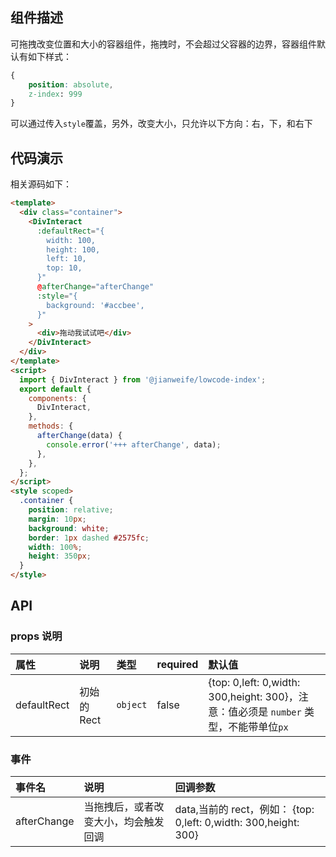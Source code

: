 ## 组件描述

可拖拽改变位置和大小的容器组件，拖拽时，不会超过父容器的边界，容器组件默认有如下样式：

```css
{
    position: absolute,
    z-index: 999
}

```

可以通过传入`style`覆盖，另外，改变大小，只允许以下方向：右，下，和右下

## 代码演示

<DivInteractDemo />

相关源码如下：

```html
<template>
  <div class="container">
    <DivInteract
      :defaultRect="{
        width: 100,
        height: 100,
        left: 10,
        top: 10,
      }"
      @afterChange="afterChange"
      :style="{
        background: '#accbee',
      }"
    >
      <div>拖动我试试吧</div>
    </DivInteract>
  </div>
</template>
<script>
  import { DivInteract } from '@jianweife/lowcode-index';
  export default {
    components: {
      DivInteract,
    },
    methods: {
      afterChange(data) {
        console.error('+++ afterChange', data);
      },
    },
  };
</script>
<style scoped>
  .container {
    position: relative;
    margin: 10px;
    background: white;
    border: 1px dashed #2575fc;
    width: 100%;
    height: 350px;
  }
</style>
```

## API

### props 说明

| 属性        | 说明        | 类型     | required | 默认值 |
| :---------- | :---------- | :------- | :------- | :--------|
| defaultRect | 初始的 Rect | `object` | false    | {top: 0,left: 0,width: 300,height: 300}，注意：值必须是 `number` 类型，不能带单位`px` |

### 事件

| 事件名      | 说明  | 回调参数   |
| :---------- | :---------- | :---------------------- |
| afterChange | 当拖拽后，或者改变大小，均会触发回调 | data,当前的 rect，例如： {top: 0,left: 0,width: 300,height: 300} |
